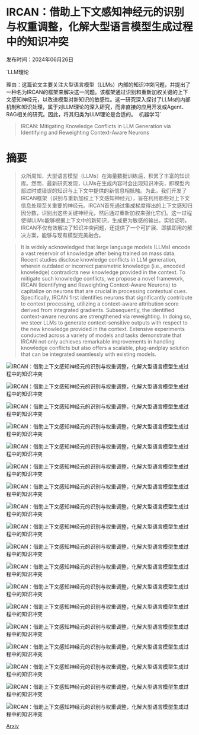 # IRCAN：借助上下文感知神经元的识别与权重调整，化解大型语言模型生成过程中的知识冲突

发布时间：2024年06月26日

`LLM理论

理由：这篇论文主要关注大型语言模型（LLMs）内部的知识冲突问题，并提出了一种名为IRCAN的框架来解决这一问题。该框架通过识别和重新加权关键的上下文感知神经元，以改进模型对新知识的敏感性。这一研究深入探讨了LLMs的内部机制和知识处理，属于对LLM理论的深入研究，而非直接的应用开发或Agent、RAG相关的研究。因此，将其归类为LLM理论是合适的。` `机器学习`

> IRCAN: Mitigating Knowledge Conflicts in LLM Generation via Identifying and Reweighting Context-Aware Neurons

# 摘要

> 众所周知，大型语言模型（LLMs）在海量数据训练后，积累了丰富的知识库。然而，最新研究发现，LLMs在生成内容时会出现知识冲突，即模型内部过时或错误的知识与上下文中提供的新信息相抵触。为此，我们开发了IRCAN框架（识别与重新加权上下文感知神经元），旨在利用那些对上下文信息处理至关重要的神经元。IRCAN首先通过集成梯度得出的上下文感知归因分数，识别出这些关键神经元，然后通过重新加权来强化它们。这一过程使得LLMs能够根据上下文中的新知识，生成更为敏感的输出。实验证明，IRCAN不仅有效解决了知识冲突问题，还提供了一个可扩展、即插即用的解决方案，能够与现有模型完美融合。

> It is widely acknowledged that large language models (LLMs) encode a vast reservoir of knowledge after being trained on mass data. Recent studies disclose knowledge conflicts in LLM generation, wherein outdated or incorrect parametric knowledge (i.e., encoded knowledge) contradicts new knowledge provided in the context. To mitigate such knowledge conflicts, we propose a novel framework, IRCAN (Identifying and Reweighting Context-Aware Neurons) to capitalize on neurons that are crucial in processing contextual cues. Specifically, IRCAN first identifies neurons that significantly contribute to context processing, utilizing a context-aware attribution score derived from integrated gradients. Subsequently, the identified context-aware neurons are strengthened via reweighting. In doing so, we steer LLMs to generate context-sensitive outputs with respect to the new knowledge provided in the context. Extensive experiments conducted across a variety of models and tasks demonstrate that IRCAN not only achieves remarkable improvements in handling knowledge conflicts but also offers a scalable, plug-andplay solution that can be integrated seamlessly with existing models.

![IRCAN：借助上下文感知神经元的识别与权重调整，化解大型语言模型生成过程中的知识冲突](../../../paper_images/2406.18406/x1.png)

![IRCAN：借助上下文感知神经元的识别与权重调整，化解大型语言模型生成过程中的知识冲突](../../../paper_images/2406.18406/x2.png)

![IRCAN：借助上下文感知神经元的识别与权重调整，化解大型语言模型生成过程中的知识冲突](../../../paper_images/2406.18406/x5.png)

![IRCAN：借助上下文感知神经元的识别与权重调整，化解大型语言模型生成过程中的知识冲突](../../../paper_images/2406.18406/x6.png)

![IRCAN：借助上下文感知神经元的识别与权重调整，化解大型语言模型生成过程中的知识冲突](../../../paper_images/2406.18406/x7.png)

![IRCAN：借助上下文感知神经元的识别与权重调整，化解大型语言模型生成过程中的知识冲突](../../../paper_images/2406.18406/x8.png)

![IRCAN：借助上下文感知神经元的识别与权重调整，化解大型语言模型生成过程中的知识冲突](../../../paper_images/2406.18406/x9.png)

![IRCAN：借助上下文感知神经元的识别与权重调整，化解大型语言模型生成过程中的知识冲突](../../../paper_images/2406.18406/x10.png)

![IRCAN：借助上下文感知神经元的识别与权重调整，化解大型语言模型生成过程中的知识冲突](../../../paper_images/2406.18406/x11.png)

![IRCAN：借助上下文感知神经元的识别与权重调整，化解大型语言模型生成过程中的知识冲突](../../../paper_images/2406.18406/x12.png)

![IRCAN：借助上下文感知神经元的识别与权重调整，化解大型语言模型生成过程中的知识冲突](../../../paper_images/2406.18406/x13.png)

![IRCAN：借助上下文感知神经元的识别与权重调整，化解大型语言模型生成过程中的知识冲突](../../../paper_images/2406.18406/x14.png)

![IRCAN：借助上下文感知神经元的识别与权重调整，化解大型语言模型生成过程中的知识冲突](../../../paper_images/2406.18406/x15.png)

![IRCAN：借助上下文感知神经元的识别与权重调整，化解大型语言模型生成过程中的知识冲突](../../../paper_images/2406.18406/x16.png)

![IRCAN：借助上下文感知神经元的识别与权重调整，化解大型语言模型生成过程中的知识冲突](../../../paper_images/2406.18406/x17.png)

![IRCAN：借助上下文感知神经元的识别与权重调整，化解大型语言模型生成过程中的知识冲突](../../../paper_images/2406.18406/x18.png)

![IRCAN：借助上下文感知神经元的识别与权重调整，化解大型语言模型生成过程中的知识冲突](../../../paper_images/2406.18406/x19.png)

![IRCAN：借助上下文感知神经元的识别与权重调整，化解大型语言模型生成过程中的知识冲突](../../../paper_images/2406.18406/x20.png)

[Arxiv](https://arxiv.org/abs/2406.18406)